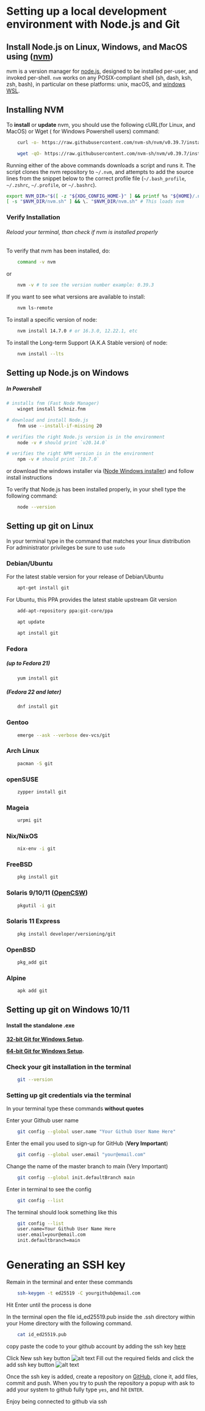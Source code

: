 # Setting up a local development environment with Node.js and Git

## Install Node.js on Linux, Windows, and MacOS using ([nvm](https://github.com/nvm-sh/nvm))

nvm is a version manager for [node.js](https://nodejs.org/en/), designed to be installed per-user, and invoked per-shell. `nvm` works on any POSIX-compliant shell (sh, dash, ksh, zsh, bash), in particular on these platforms: unix, macOS, and [windows WSL](https://github.com/nvm-sh/nvm#important-notes).


## Installing NVM

To **install** or **update** nvm, you should use the following cURL(for Linux, and MacOS) or Wget ( for Windows Powershell users) command:

```sh
    curl -o- https://raw.githubusercontent.com/nvm-sh/nvm/v0.39.7/install.sh | bash
```

```sh
    wget -qO- https://raw.githubusercontent.com/nvm-sh/nvm/v0.39.7/install.sh | bash
```

Running either of the above commands downloads a script and runs it. The script clones the nvm repository to `~/.nvm`, and attempts to add the source lines from the snippet below to the correct profile file (`~/.bash_profile`, `~/.zshrc`, `~/.profile`, or `~/.bashrc`).


```sh
export NVM_DIR="$([ -z "${XDG_CONFIG_HOME-}" ] && printf %s "${HOME}/.nvm" || printf %s "${XDG_CONFIG_HOME}/nvm")"
[ -s "$NVM_DIR/nvm.sh" ] && \. "$NVM_DIR/nvm.sh" # This loads nvm
```

### Verify Installation

###### Reload your terminal, than check if nvm is installed properly

To verify that nvm has been installed, do:

```sh
    command -v nvm
```

or 

```sh
    nvm -v # to see the version number example: 0.39.3
```

If you want to see what versions are available to install:

```sh
    nvm ls-remote
```

To install a specific version of node:

```sh
    nvm install 14.7.0 # or 16.3.0, 12.22.1, etc
```

To install the Long-term Support (A.K.A Stable version) of node:

```sh
    nvm install --lts
```

## Setting up Node.js on Windows

##### In Powershell

```sh
# installs fnm (Fast Node Manager)
    winget install Schniz.fnm

# download and install Node.js
    fnm use --install-if-missing 20

# verifies the right Node.js version is in the environment
    node -v # should print `v20.14.0`

# verifies the right NPM version is in the environment
    npm -v # should print `10.7.0`
```

or download the windows installer via ([Node Windows installer](https://nodejs.org/en/download/prebuilt-installer)) and follow install instructions

To verify that Node.js has been installed properly, in your shell type the following command:

```sh
    node --version
```

## Setting up git on Linux

In your terminal type in the command that matches your linux distribution
For administrator privileges be sure to use `sudo`

### Debian/Ubuntu

For the latest stable version for your release of Debian/Ubuntu

```bash
    apt-get install git
```

For Ubuntu, this PPA provides the latest stable upstream Git version

```bash
    add-apt-repository ppa:git-core/ppa 

    apt update

    apt install git
```

### Fedora

##### (up to Fedora 21)

```bash
    yum install git
```

##### (Fedora 22 and later)

```bash
    dnf install git
```

### Gentoo

```bash
    emerge --ask --verbose dev-vcs/git
```

### Arch Linux

```bash
    pacman -S git
```

### openSUSE

```bash
    zypper install git
```

### Mageia

```bash
    urpmi git
```

### Nix/NixOS

```bash
    nix-env -i git
```

### FreeBSD

```bash
    pkg install git
```

### Solaris 9/10/11 ([OpenCSW](https://www.opencsw.org/))

```bash
    pkgutil -i git
```

### Solaris 11 Express

```bash
    pkg install developer/versioning/git
```

### OpenBSD

```bash
    pkg_add git
```

### Alpine

```bash
    apk add git
```

## Setting up git on Windows 10/11

#### Install the standalone .exe

**[32-bit Git for Windows Setup](https://github.com/git-for-windows/git/releases/download/v2.45.2.windows.1/Git-2.45.2-32-bit.exe).**

**[64-bit Git for Windows Setup](https://github.com/git-for-windows/git/releases/download/v2.45.2.windows.1/Git-2.45.2-64-bit.exe).**

### Check your git installation in the terminal

```bash
    git --version
```

### Setting up git credentials via the terminal

In your terminal type these commands **without quotes**

Enter your Github user name

```bash
    git config --global user.name "Your Github User Name Here"
```

Enter the email you used to sign-up for GitHub (**Very Important**)

```bash
    git config --global user.email "your@email.com"
```

Change the name of the master branch to main (Very Important)

```bash
    git config --global init.defaultBranch main
```

Enter in terminal to see the config

```bash
    git config --list
```

The terminal should look something like this

```bash
    git config --list
    user.name=Your Github User Name Here
    user.email=your@email.com
    init.defaultbranch=main
```

# Generating an SSH key

Remain in the terminal and enter these commands

```bash
    ssh-keygen -t ed25519 -C yourgithub@email.com
```

Hit Enter until the process is done

In the terminal open the file id_ed25519.pub inside the .ssh directory within your Home directory with the following command.

```bash
    cat id_ed25519.pub
```

copy paste the code to your github account by adding the ssh key [here](https://github.com/settings/keys)

Click New ssh key button
![alt text](sshbutton.png)
Fill out the required fields and click the add ssh key button
![alt text](newsshsubmit.png)

Once the ssh key is added, create a repository on [GitHub](https://github.com), clone it, add files, commit and push. When you try to push the repository a popup with ask to add your system to github fully type `yes`, and hit `ENTER`.

Enjoy being connected to github via ssh
